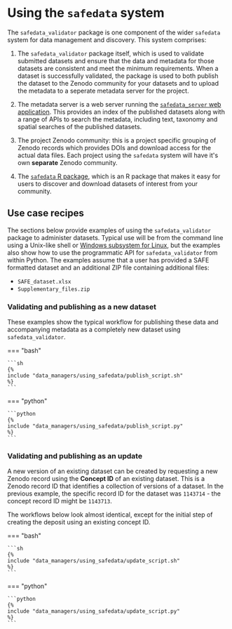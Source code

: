 # Using the `safedata` system

<!-- markdownlint-disable MD046 -->

The `safedata_validator` package is one component of the wider `safedata` system for
data management and discovery. This system comprises:

1. The `safedata_validator` package itself, which is used to validate submitted datasets
   and ensure that the data and metadata for those datasets are consistent and meet the
   minimum requirements. When a dataset is successfully validated, the package is used
   to both publish the dataset to the Zenodo community for your datasets and to upload
   the metadata to a seperate metadata server for the project.

2. The metadata server is a web server running the [`safedata_server` web
   application](https://github.com/ImperialCollegeLondon/safedata_server). This provides
   an index of the published datasets along with a range of APIs to search the metadata,
   including text, taxonomy and spatial searches of the published datasets.

3. The project Zenodo community: this is a project specific grouping of Zenodo records
   which provides DOIs and download access for the actual data files. Each project using
   the `safedata` system will have it's own **separate** Zenodo community.

4. The [`safedata` R
   package](https://cran.r-project.org/web/packages/safedata/index.html), which is an R
   package that makes it easy for users to discover and download datasets of interest
   from your community.

## Use case recipes

The sections below provide examples of using the `safedata_validator` package to
administer datasets. Typical use will be from the command line using a Unix-like shell
or [Windows subsystem for Linux](https://learn.microsoft.com/en-us/windows/wsl/install),
but the examples also show how to use the programmatic API for `safedata_validator` from
within Python. The examples assume that a user has provided a SAFE formatted dataset and
an additional ZIP file containing additional files:

* `SAFE_dataset.xlsx`
* `Supplementary_files.zip`

### Validating and publishing as a new dataset

These examples show the typical workflow for publishing these data and accompanying
metadata as a completely new dataset using `safedata_validator`.

=== "bash"

    ```sh
    {%
    include "data_managers/using_safedata/publish_script.sh"
    %}
    ```

=== "python"

    ```python
    {%
    include "data_managers/using_safedata/publish_script.py"
    %}
    ```

### Validating and publishing as an update

A new version of an existing dataset can be created by requesting a new Zenodo record
using the **Concept ID** of an existing dataset. This is a Zenodo record ID that
identifies a collection of versions of a dataset. In the previous example, the specific
record ID for the dataset was `1143714` - the concept record ID might be `1143713`.

The workflows below look almost identical, except for the initial step of creating the
deposit using an existing concept ID.

=== "bash"

    ```sh
    {%
    include "data_managers/using_safedata/update_script.sh"
    %}
    ```

=== "python"

    ```python
    {%
    include "data_managers/using_safedata/update_script.py"
    %}
    ```
